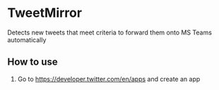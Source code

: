 # TweetMirror
Detects new tweets that meet criteria to forward them onto MS Teams automatically





## How to use
1. Go to https://developer.twitter.com/en/apps and create an app